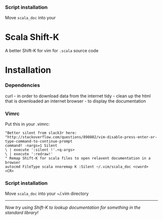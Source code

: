 ### Script installation
Move `scala_doc` into your 

# Scala Shift-K
A better Shift-K for vim for `.scala` source code

# Installation

### Dependencies
curl - in order to download data from the internet
tidy - clean up the html that is downloaded
an internet browser - to display the documentation
 
### Vimrc
 Put this in your .vimrc:
```vim
"Better silent from slack3r here: 
"http://stackoverflow.com/questions/890802/vim-disable-press-enter-or-type-command-to-continue-prompt
command! -nargs=1 Silent
\ | execute ':silent !'.<q-args>
\ | execute ':redraw!'
" Remap Shift-K for scala files to open relavent documentation in a browser
autocmd FileType scala nnoremap K :Silent ~/.vim/scala_doc <cword> <CR>
```

### Script installation
Move `scala_doc` into your ~/.vim directory


----
_Now try using Shift-K to lookup documentation for something in the standard library!_

